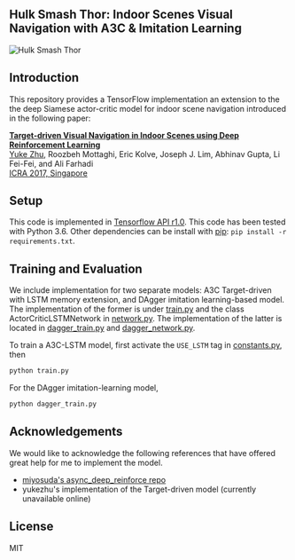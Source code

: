 ## Hulk Smash Thor: Indoor Scenes Visual Navigation with A3C & Imitation Learning

![Hulk Smash Thor](https://68.media.tumblr.com/54028aee8ebfcbfa4817f7c87f2c5d90/tumblr_nnya5wXVXs1sss508o1_500.gif "Hulk Smash Thor")

## Introduction

This repository provides a TensorFlow implementation an extension to the the deep Siamese actor-critic model for indoor scene navigation introduced in the following paper:

**[Target-driven Visual Navigation in Indoor Scenes using Deep Reinforcement Learning](http://web.stanford.edu/~yukez/papers/icra2017.pdf)**
<br>
[Yuke Zhu](http://web.stanford.edu/~yukez/), Roozbeh Mottaghi, Eric Kolve, Joseph J. Lim, Abhinav Gupta, Li Fei-Fei, and Ali Farhadi
<br>
[ICRA 2017, Singapore](http://www.icra2017.org/)

## Setup
This code is implemented in [Tensorflow API r1.0](https://www.tensorflow.org/api_docs/). This code has been tested with Python 3.6. Other dependencies can be install with [pip](https://pypi.python.org/pypi/pip): ```pip install -r requirements.txt```.

## Training and Evaluation
We include implementation for two separate models: A3C Target-driven with LSTM memory extension, and DAgger imitation learning-based model. The implementation of the former is under [train.py](train.py) and the class ActorCriticLSTMNetwork in [network.py](network.py). The implementation of the latter is located in [dagger_train.py](dagger_train.py) and [dagger_network.py](dagger_network.py).

To train a A3C-LSTM model, first activate the `USE_LSTM` tag in [constants.py](constants.py), then
```bash
python train.py
```

For the DAgger imitation-learning model,
```bash
python dagger_train.py
```

## Acknowledgements
We would like to acknowledge the following references that have offered great help for me to implement the model.
* [miyosuda's async_deep_reinforce repo](https://github.com/miyosuda/async_deep_reinforce)
* yukezhu's implementation of the Target-driven model (currently unavailable online)

## License
MIT
